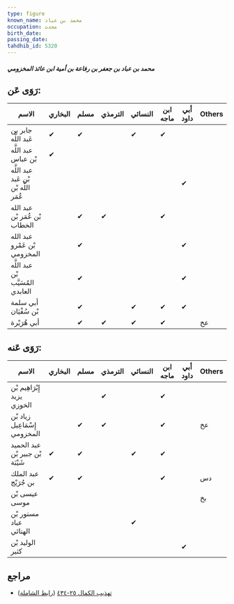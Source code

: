 ```yaml
---
type: figure
known_name: محمد بن عباد
occupation: محدث
birth_date:
passing_date:
tahdhib_id: 5320
---
```

##### محمد بن عباد بن جعفر بن رفاعة بن أمية ابن عائذ المخزومي

## رَوَى عَن:
| الاسم                                | البخاري | مسلم | الترمذي | النسائي | ابن ماجه | أبي داود | Others |
| ------------------------------------ | ------- | ---- | ------- | ------- | -------- | -------- | ------ |
| جابر بن عَبد اللَّه                  | ✔       | ✔    |         | ✔       | ✔        |          |        |
| عبد اللَّه بْن عباس                  | ✔       |      |         |         |          |          |        |
| عبد اللَّه بْن عَبد اللَّه بْن عُمَر |         |      |         |         |          | ✔        |        |
| عبد الله بْن عُمَر بْن الخطاب        |         | ✔    | ✔       |         | ✔        |          |        |
| عبد الله بْن عَمْرو المخزومي         |         | ✔    |         |         |          | ✔        |        |
| عبد اللَّه بْن المُسَيَّب العابدي    |         | ✔    |         |         |          | ✔        |        |
| أبي سلمة بْن سُفْيَان                |         | ✔    |         | ✔       | ✔        | ✔        |        |
| أبي هُرَيْرة                         |         | ✔    | ✔       | ✔       | ✔        |          | عخ     |
## رَوَى عَنه:
| الاسم                           | البخاري | مسلم | الترمذي | النسائي | ابن ماجه | أبي داود | Others |
| ------------------------------- | ------- | ---- | ------- | ------- | -------- | -------- | ------ |
| إِبْرَاهِيم بْن يزيد الخوزي     |         |      | ✔       |         | ✔        |          |        |
| زياد بْن إِسْمَاعِيل المخزومي   |         | ✔    | ✔       |         | ✔        |          | عخ     |
| عبد الحميد بْن جبير بْن شَيْبَة | ✔       | ✔    |         | ✔       | ✔        |          |        |
| عبد الملك بن جُرَيْج            | ✔       | ✔    |         |         | ✔        |          | دس     |
| عيسى بْن موسى                   |         |      |         |         |          |          | بخ     |
| مستور بْن عباد الهنائي          |         |      |         | ✔       |          |          |        |
| الوليد بْن كثير                 |         |      |         |         |          | ✔        |        |
## مراجع
- [تهذيب الكمال ٢٥-٤٣٤](obsidian://open?vault=Tahdhib-al-Kamal&file=Figures/٥٣٢٠-محمد%20بن%20عباد%20بن%20جعفر%20بن%20رفاعة%20بن%20أمية%20ابن%20عائذ%20المخزومي) ([رابط الشاملة](https://shamela.ws/book/3722/13527))